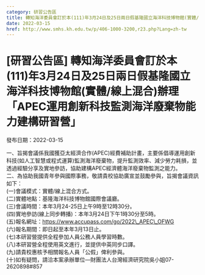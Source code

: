 ```yaml
---
category: 研習公告區
title: 轉知海洋委員會訂於本(111)年3月24日及25日兩日假基隆國立海洋科技博物館(實體/線上混合)辦理「APEC運用創新科技監測海洋廢棄物能力建構研習營」
date: 2022-03-15
href: http://www.smhs.kh.edu.tw/p/406-1000-3200,r23.php?Lang=zh-tw
---
```


# [研習公告區] 轉知海洋委員會訂於本(111)年3月24日及25日兩日假基隆國立海洋科技博物館(實體/線上混合)辦理「APEC運用創新科技監測海洋廢棄物能力建構研習營」

發布日期：2022-03-15

一、旨揭會議係我國獲亞太經濟合作(APEC)經費補助計畫，主要係倡導運用創新科技(如人工智慧或程式運算)監測海洋廢棄物，提升監測效率、減少勞力耗損，並透過經驗分享及實地參訪，協助建構APEC經濟體海洋廢棄物監測之能力。  
二、為協助我國青年參與國際事務，敬請貴校協助廣宣並鼓勵參與，旨揭會議資訊如下：  
(一)會議模式：實體/線上混合方式。  
(二)實體地點：基隆海洋科技博物館國際會議廳。  
(三)會議時間：本年3月24-25日上午9時至12時30分。  
(四)實地參訪(線上同步轉播)：本年3月24日下午1時30分至5時。  
(五)報名網址：https://www.accupass.com/go/2022\_APEC\_OFWG  
(六)報名期間：即日起至本年3月13日止。  
(七)本研習營提供全程參加人員公務人員學習時數。  
(八)本研習營全程使用英文進行，並提供中英同步口譯。  
(九)請貴校惠核予相關報名人員「公假」俾利參與。  
(十)如有疑問，請洽本案承辦單位—財團法人台灣經濟研究院吳小姐07-2620898#857

